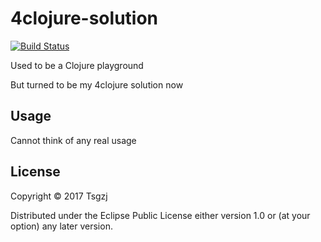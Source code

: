 # 4clojure-solution
[![Build Status](https://travis-ci.org/Tsgzj/clojure-playground.svg?branch=master)](https://travis-ci.org/Tsgzj/4clojure-solution.svg?branch=master)

Used to be a Clojure playground

But turned to be my 4clojure solution now


## Usage

Cannot think of any real usage

## License

Copyright © 2017 Tsgzj

Distributed under the Eclipse Public License either version 1.0 or (at
your option) any later version.
